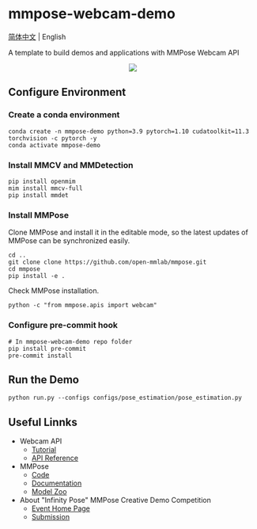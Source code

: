 # mmpose-webcam-demo

[简体中文](/README.md) | English

A template to build demos and applications with MMPose Webcam API

<div align="center">
    <img src="https://user-images.githubusercontent.com/15977946/171618680-49968673-6f11-4b9d-b63e-72543e8a75a0.gif">
</div>

## Configure Environment

### Create a conda environment

```shell
conda create -n mmpose-demo python=3.9 pytorch=1.10 cudatoolkit=11.3 torchvision -c pytorch -y
conda activate mmpose-demo
```

### Install MMCV and MMDetection

```shell
pip install openmim
mim install mmcv-full
pip install mmdet
```

### Install MMPose

Clone MMPose and install it in the editable mode, so the latest updates of MMPose can be synchronized easily.

```shell
cd ..
git clone clone https://github.com/open-mmlab/mmpose.git
cd mmpose
pip install -e .
```

Check MMPose installation.

```shell
python -c "from mmpose.apis import webcam"
```

### Configure pre-commit hook

```shell
# In mmpose-webcam-demo repo folder
pip install pre-commit
pre-commit install
```

## Run the Demo

```shell
python run.py --configs configs/pose_estimation/pose_estimation.py
```

## Useful Linnks

- Webcam API
  - [Tutorial](https://mmpose.readthedocs.io/en/latest/tutorials/7_webcam_api.html)
  - [API Reference](https://mmpose.readthedocs.io/en/latest/api.html#mmpose-apis-webcam)
- MMPose
  - [Code](https://github.com/open-mmlab/mmpose)
  - [Documentation](https://mmpose.readthedocs.io/en/latest/)
  - [Model Zoo](https://mmpose.readthedocs.io/en/latest/modelzoo.html)
- About "Infinity Pose" MMPose Creative Demo Competition
  - [Event Home Page](https://openmmlab.com/community/mmpose-demo)
  - [Submission](https://github.com/open-mmlab/mmpose/issues/1407)

